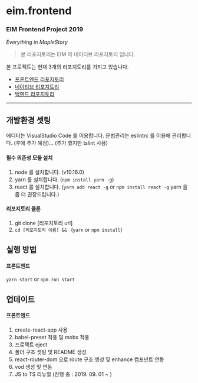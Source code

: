 # eim.frontend

### EIM Frontend Project 2019
_Everything in MapleStory_

> 본 리포지토리는 EIM 의 네이티브 리포지토리 입니다.

본 프로젝트는 현재 3개의 리포지토리를 가지고 있습니다.
* [프론트엔드 리포지토리](https://github.com/luke2327/eim.frontend)
* [네이티브 리포지토리](https://github.com/luke2327/eim.native)
* [백엔드 리포지토리](https://github.com/luke2327/eim.backend)

- - -

## 개발환경 셋팅
에디터는 VisualStudio Code 를 이용합니다.
문법관리는 eslintrc 를 이용해 관리합니다. (후에 추가 예정)... (추가 했지만 tslint 사용)

#### 필수 의존성 모듈 설치
1. node 를 설치합니다. (v10.16.0)
2. yarn 를 설치합니다. (`npm install yarn -g`)
3. react 를 설치합니다. (`yarn add react -g` or `npm install react -g` yarn 을 좀 더 권장드립니다.)

#### 리포지토리 클론
1. git clone [리포지토리 url]
2. `cd [리포지토리 이름] && ` (`yarn` or `npm install`)

## 실행 방법
#### 프론트엔드
`yarn start` or `npm run start`

## 업데이트
#### 프론트엔드
1. create-react-app 사용
2. babel-preset 적용 및 mobx 적용
3. 프로젝트 eject
4. 폴더 구조 셋팅 및 README 생성
5. react-router-dom 으로 route 구조 생성 및 enhance 컴포넌트 연동
6. vod 생성 및 연동
7. JS to TS 리뉴얼 (진행 중 : 2019. 09. 01 ~ )